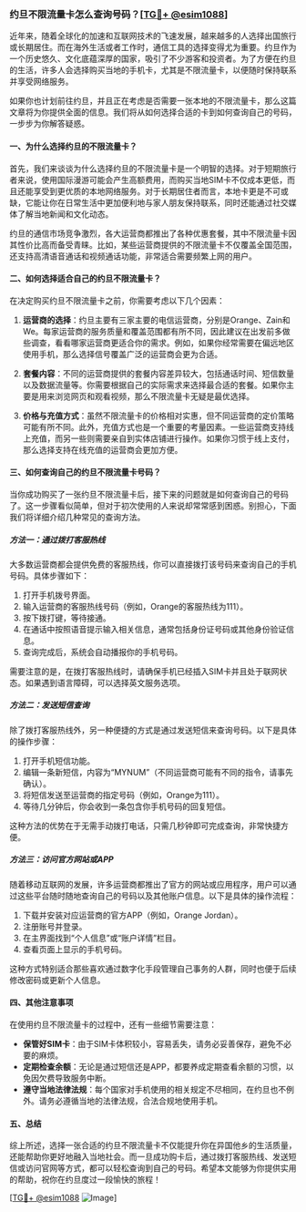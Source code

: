 ### 约旦不限流量卡怎么查询号码？[[TG💪+ @esim1088](https://t.me/s/esim1088)]

近年来，随着全球化的加速和互联网技术的飞速发展，越来越多的人选择出国旅行或长期居住。而在海外生活或者工作时，通信工具的选择变得尤为重要。约旦作为一个历史悠久、文化底蕴深厚的国家，吸引了不少游客和投资者。为了方便在约旦的生活，许多人会选择购买当地的手机卡，尤其是不限流量卡，以便随时保持联系并享受网络服务。

如果你也计划前往约旦，并且正在考虑是否需要一张本地的不限流量卡，那么这篇文章将为你提供全面的信息。我们将从如何选择合适的卡到如何查询自己的号码，一步步为你解答疑惑。

#### 一、为什么选择约旦的不限流量卡？

首先，我们来谈谈为什么选择约旦的不限流量卡是一个明智的选择。对于短期旅行者来说，使用国际漫游可能会产生高额费用，而购买当地SIM卡不仅成本更低，而且还能享受到更优质的本地网络服务。对于长期居住者而言，本地卡更是不可或缺，它能让你在日常生活中更加便利地与家人朋友保持联系，同时还能通过社交媒体了解当地新闻和文化动态。

约旦的通信市场竞争激烈，各大运营商都推出了各种优惠套餐，其中不限流量卡因其性价比高而备受青睐。比如，某些运营商提供的不限流量卡不仅覆盖全国范围，还支持高清语音通话和视频通话功能，非常适合需要频繁上网的用户。

#### 二、如何选择适合自己的约旦不限流量卡？

在决定购买约旦不限流量卡之前，你需要考虑以下几个因素：

1. **运营商的选择**：约旦主要有三家主要的电信运营商，分别是Orange、Zain和We。每家运营商的服务质量和覆盖范围都有所不同，因此建议在出发前多做些调查，看看哪家运营商更适合你的需求。例如，如果你经常需要在偏远地区使用手机，那么选择信号覆盖广泛的运营商会更为合适。

2. **套餐内容**：不同的运营商提供的套餐内容差异较大，包括通话时间、短信数量以及数据流量等。你需要根据自己的实际需求来选择最合适的套餐。如果你主要是用来浏览网页和观看视频，那么不限流量卡无疑是最优选择。

3. **价格与充值方式**：虽然不限流量卡的价格相对实惠，但不同运营商的定价策略可能有所不同。此外，充值方式也是一个重要的考量因素。一些运营商支持线上充值，而另一些则需要亲自到实体店铺进行操作。如果你习惯于线上支付，那么选择支持在线充值的运营商会更加方便。

#### 三、如何查询自己的约旦不限流量卡号码？

当你成功购买了一张约旦不限流量卡后，接下来的问题就是如何查询自己的号码了。这一步骤看似简单，但对于初次使用的人来说却常常感到困惑。别担心，下面我们将详细介绍几种常见的查询方法。

##### 方法一：通过拨打客服热线

大多数运营商都会提供免费的客服热线，你可以直接拨打该号码来查询自己的手机号码。具体步骤如下：

1. 打开手机拨号界面。
2. 输入运营商的客服热线号码（例如，Orange的客服热线为111）。
3. 按下拨打键，等待接通。
4. 在通话中按照语音提示输入相关信息，通常包括身份证号码或其他身份验证信息。
5. 查询完成后，系统会自动播报你的手机号码。

需要注意的是，在拨打客服热线时，请确保手机已经插入SIM卡并且处于联网状态。如果遇到语言障碍，可以选择英文服务选项。

##### 方法二：发送短信查询

除了拨打客服热线外，另一种便捷的方式是通过发送短信来查询号码。以下是具体的操作步骤：

1. 打开手机短信功能。
2. 编辑一条新短信，内容为“MYNUM”（不同运营商可能有不同的指令，请事先确认）。
3. 将短信发送至运营商的指定号码（例如，Orange为111）。
4. 等待几分钟后，你会收到一条包含你手机号码的回复短信。

这种方法的优势在于无需手动拨打电话，只需几秒钟即可完成查询，非常快捷方便。

##### 方法三：访问官方网站或APP

随着移动互联网的发展，许多运营商都推出了官方的网站或应用程序，用户可以通过这些平台随时随地查询自己的号码以及其他账户信息。以下是具体的操作流程：

1. 下载并安装对应运营商的官方APP（例如，Orange Jordan）。
2. 注册账号并登录。
3. 在主界面找到“个人信息”或“账户详情”栏目。
4. 查看页面上显示的手机号码。

这种方式特别适合那些喜欢通过数字化手段管理自己事务的人群，同时也便于后续修改密码或更新个人信息。

#### 四、其他注意事项

在使用约旦不限流量卡的过程中，还有一些细节需要注意：

- **保管好SIM卡**：由于SIM卡体积较小，容易丢失，请务必妥善保存，避免不必要的麻烦。
- **定期检查余额**：无论是通过短信还是APP，都要养成定期查看余额的习惯，以免因欠费导致服务中断。
- **遵守当地法律法规**：每个国家对手机使用的相关规定不尽相同，在约旦也不例外。请务必遵循当地的法律法规，合法合规地使用手机。

#### 五、总结

综上所述，选择一张合适的约旦不限流量卡不仅能提升你在异国他乡的生活质量，还能帮助你更好地融入当地社会。而一旦成功购卡后，通过拨打客服热线、发送短信或访问官网等方式，都可以轻松查询到自己的号码。希望本文能够为你提供实用的帮助，祝你在约旦度过一段愉快的旅程！

[[TG💪+ @esim1088](https://t.me/s/esim1088) ![Image](https://i.postimg.cc/4NQfJmqS/Snipaste-2025-05-13-00-14-12.png)]